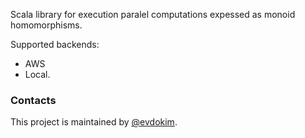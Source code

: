 Scala library for execution paralel computations expessed as monoid homomorphisms.

Supported backends:

* AWS
* Local.

### Contacts

This project is maintained by [@evdokim](https://github.com/evdokim).
